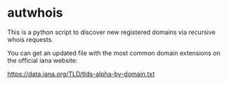 # autwhois
This is a python script to discover new registered domains via recursive whois requests.

You can get an updated file with the most common domain extensions on the official iana website:

https://data.iana.org/TLD/tlds-alpha-by-domain.txt
